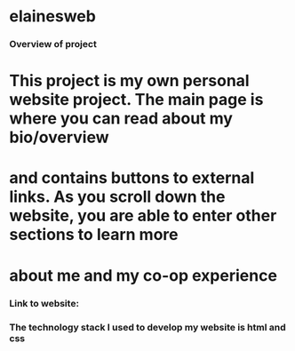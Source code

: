 # elainesweb

### Overview of project
# This project is my own personal website project. The main page is where you can read about my bio/overview
# and contains buttons to external links. As you scroll down the website, you are able to enter other sections to learn more
# about me and my co-op experience

### Link to website: 

### The technology stack I used to develop my website is html and css